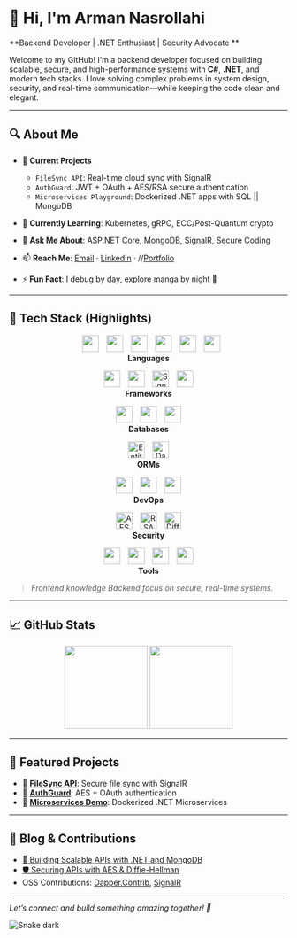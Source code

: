 # 👋 Hi, I'm Arman Nasrollahi  
**Backend Developer | .NET Enthusiast | Security Advocate **

Welcome to my GitHub! I'm a backend developer focused on building scalable, secure, and high-performance systems with **C#**, **.NET**, and modern tech stacks. I love solving complex problems in system design, security, and real-time communication—while keeping the code clean and elegant.

---

## 🔍 About Me
- 🔭 **Current Projects**  
  - `FileSync API`: Real-time cloud sync with SignalR  
  - `AuthGuard`: JWT + OAuth + AES/RSA secure authentication  
  - `Microservices Playground`: Dockerized .NET apps with SQL || MongoDB  

- 🌱 **Currently Learning**: Kubernetes, gRPC, ECC/Post-Quantum crypto  
- 💬 **Ask Me About**: ASP.NET Core, MongoDB, SignalR, Secure Coding  
- 📫 **Reach Me**: [Email](mailto:your-email) · [LinkedIn](https://www.linkedin.com/in/your-profile) · //[Portfolio](https://your-portfolio.com)  
- ⚡ **Fun Fact**: I debug by day, explore manga by night 🌙  

---

## 🧰 Tech Stack (Highlights)

<div align="center">

  <!-- LANGUAGES -->
  <p>
    <img src="https://www.svgrepo.com/show/374041/c-sharp.svg" width="30" style="margin-left: 10px;"/>
    <img src="https://www.svgrepo.com/show/452234/java.svg" width="30" style="margin-left: 10px;" />
    <img src="https://www.svgrepo.com/show/353622/cpp.svg" width="30" style="margin-left: 10px;" />
    <img src="https://www.svgrepo.com/show/349540/javascript.svg" width="30" style="margin-left: 10px;" />
    <img src="https://www.svgrepo.com/show/452192/dart.svg" width="30" style="margin-left: 10px;" />
    <img src="https://www.svgrepo.com/show/373935/sql-database-generic.svg" width="30" style="margin-left: 10px;" />
    <br/>
    <strong>Languages</strong>
  </p>

  <!-- FRAMEWORKS -->
  <p>
    <img src="https://www.svgrepo.com/show/354259/dotnet.svg" width="30" />
    <img src="https://www.svgrepo.com/show/373594/asp-dot-net.svg" width="30" style="margin-left: 10px;" />
    <img src="https://www.svgrepo.com/show/354259/dotnet.svg" width="30" style="margin-left: 10px;" title="SignalR" />
    <img src="https://www.svgrepo.com/show/353884/flutter.svg" width="30" style="margin-left: 10px;" />
    <br/>
    <strong>Frameworks</strong>
  </p>

  <!-- DATABASES -->
  <p>
    <img src="https://www.svgrepo.com/show/303229/microsoft-sql-server-logo.svg" width="30" />
    <img src="https://www.svgrepo.com/show/354200/postgresql.svg" width="30" style="margin-left: 10px;" />
    <img src="https://www.svgrepo.com/show/331488/mongodb.svg" width="30" style="margin-left: 10px;" />
    <br/>
    <strong>Databases</strong>
  </p>

  <!-- ORMs -->
  <p>
    <img src="https://www.svgrepo.com/show/354259/dotnet.svg" width="30" title="Entity Framework"/>
    <img src="https://www.svgrepo.com/show/448226/nuget.svg" width="30" style="margin-left: 10px;" title="Dapper"/>
    <br/>
    <strong>ORMs</strong>
  </p>

  <!-- DEVOPS -->
  <p>
    <img src="https://www.svgrepo.com/show/354262/docker.svg" width="30" />
    <img src="https://www.svgrepo.com/show/512317/githubactions.svg" width="30" style="margin-left: 10px;" />
    <img src="https://www.svgrepo.com/show/353824/kubernetes.svg" width="30" style="margin-left: 10px;" />
    <br/>
    <strong>DevOps</strong>
  </p>

  <!-- SECURITY -->
  <p>
    <img src="https://www.svgrepo.com/show/327889/lock.svg" width="30" title="AES" />
    <img src="https://www.svgrepo.com/show/512089/key-03.svg" width="30" style="margin-left: 10px;" title="RSA" />
    <img src="https://www.svgrepo.com/show/511780/encryption.svg" width="30" style="margin-left: 10px;" title="Diffie-Hellman" />
    <br/>
    <strong>Security</strong>
  </p>

  <!-- TOOLS -->
  <p>
    <img src="https://www.svgrepo.com/show/349375/git.svg" width="30" />
    <img src="https://www.svgrepo.com/show/354202/postman-icon.svg" width="30" style="margin-left: 10px;" />
    <img src="https://www.svgrepo.com/show/303557/visualstudio.svg" width="30" style="margin-left: 10px;" />
    <img src="https://www.svgrepo.com/show/373603/swagger.svg" width="30" style="margin-left: 10px;" />
    <br/>
    <strong>Tools</strong>
  </p>

</div>

> *Frontend knowledge Backend focus on secure, real-time systems.*

---

## 📈 GitHub Stats  
<p align="center">
  <img src="https://github-readme-stats.vercel.app/api?username=ArmanNS1&show_icons=true&theme=dracula&hide_border=true" height="150" />
  <img src="https://github-readme-stats.vercel.app/api/top-langs/?username=ArmanNS1&layout=compact&theme=dracula&hide_border=true" height="150" />
</p>

---

## 🌟 Featured Projects
- 🔹 [**FileSync API**](https://github.com/ArmanNS1/): Secure file sync with SignalR  
- 🔹 [**AuthGuard**](https://github.com/ArmanNS1/): AES + OAuth authentication  
- 🔹 [**Microservices Demo**](https://github.com/ArmanNS1/): Dockerized .NET Microservices  

---

## 📝 Blog & Contributions
- [🔐 Building Scalable APIs with .NET and MongoDB](https://your-blog.com/post1)  
- [🛡️ Securing APIs with AES & Diffie-Hellman](https://your-blog.com/post2)  
- OSS Contributions: [Dapper.Contrib](https://github.com/DapperLib/Dapper.Contrib), [SignalR](https://github.com/dotnet/aspnetcore)

---

*Let’s connect and build something amazing together! 🚀*

![Snake dark](https://raw.githubusercontent.com/ArmanNS1/ArmanNasrollahi/output/github-contribution-grid-snake-dark.svg)
</div>
